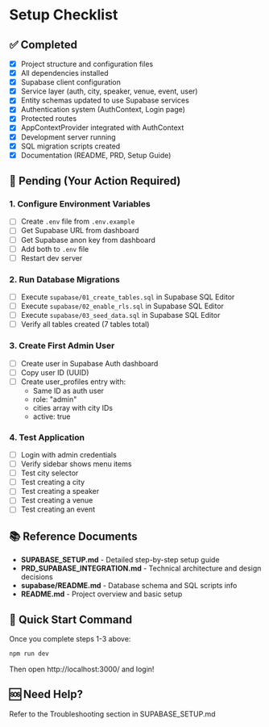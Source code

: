 # Setup Checklist

## ✅ Completed
- [x] Project structure and configuration files
- [x] All dependencies installed
- [x] Supabase client configuration
- [x] Service layer (auth, city, speaker, venue, event, user)
- [x] Entity schemas updated to use Supabase services
- [x] Authentication system (AuthContext, Login page)
- [x] Protected routes
- [x] AppContextProvider integrated with AuthContext
- [x] Development server running
- [x] SQL migration scripts created
- [x] Documentation (README, PRD, Setup Guide)

## 🔲 Pending (Your Action Required)

### 1. Configure Environment Variables
- [ ] Create `.env` file from `.env.example`
- [ ] Get Supabase URL from dashboard
- [ ] Get Supabase anon key from dashboard
- [ ] Add both to `.env` file
- [ ] Restart dev server

### 2. Run Database Migrations
- [ ] Execute `supabase/01_create_tables.sql` in Supabase SQL Editor
- [ ] Execute `supabase/02_enable_rls.sql` in Supabase SQL Editor
- [ ] Execute `supabase/03_seed_data.sql` in Supabase SQL Editor
- [ ] Verify all tables created (7 tables total)

### 3. Create First Admin User
- [ ] Create user in Supabase Auth dashboard
- [ ] Copy user ID (UUID)
- [ ] Create user_profiles entry with:
  - Same ID as auth user
  - role: "admin"
  - cities array with city IDs
  - active: true

### 4. Test Application
- [ ] Login with admin credentials
- [ ] Verify sidebar shows menu items
- [ ] Test city selector
- [ ] Test creating a city
- [ ] Test creating a speaker
- [ ] Test creating a venue
- [ ] Test creating an event

## 📚 Reference Documents

- **SUPABASE_SETUP.md** - Detailed step-by-step setup guide
- **PRD_SUPABASE_INTEGRATION.md** - Technical architecture and design decisions
- **supabase/README.md** - Database schema and SQL scripts info
- **README.md** - Project overview and basic setup

## 🚀 Quick Start Command

Once you complete steps 1-3 above:

```bash
npm run dev
```

Then open http://localhost:3000/ and login!

## 🆘 Need Help?

Refer to the Troubleshooting section in SUPABASE_SETUP.md
